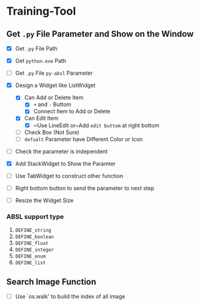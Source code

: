 # Training-Tool

## Get `.py` File Parameter and Show on the Window

- [x] Get `.py` File Path
- [x] Get `python.exe` Path
- [ ] Get `.py` File `py-absl` Parameter
- [x] Design a Widget like ListWidget
  - [x] Can Add or Delete Item
    - [x] `+` and `-` Buttom
    - [x] Connect Item to Add or Delete
  - [x] Can Edit Item
    - [x] ~Use LineEdit or~Add `edit buttom` at right bottom
  - [ ] Check Box (Not Sure)
  - [ ] `defualt` Parameter have Different Color or Icon
- [ ] Check the parameter is independent
- [x] Add StackWidget to Show the Paramter

- [ ] Use TabWidget to construct other function
- [ ] Right bottom button to send the parameter to next step

- [ ] Resize the Widget Size

### ABSL support type

1. `DEFINE_string`
2. `DEFINE_boolean`
3. `DEFINE_float`
4. `DEFINE_integer`
5. `DEFINE_enum`
6. `DEFINE_list`

## Search Image Function

- [ ] Use `os.walk' to build the index of all image